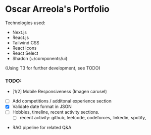 # Oscar Arreola's Portfolio

Technologies used:

- Next.js
- React.js
- Tailwind CSS
- React Icons
- React Select
- Shadcn (~/components/ui)

(Using T3 for further development, see TODO)

### TODO:

- [1/2] Mobile Responsiveness (Imagen carusel)
- [ ] Add competitions / additonal experience section
- [X] Validate date format in JSON
- [ ] Hobbies, timeline, recent activity sections.
  - [ ] recent activity: github, leetcode, codeforces, linkedin, spotify,
- RAG pipeline for related Q&A
